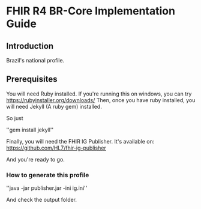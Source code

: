 # FHIR R4 BR-Core Implementation Guide

## Introduction

Brazil's national profile.

## Prerequisites

You will need Ruby installed. 
If you're running this on windows, you can try https://rubyinstaller.org/downloads/
Then, once you have ruby installed, you will need Jekyll (A ruby gem) installed. 

So just

''gem install jekyll''

Finally, you will need the FHIR IG Publisher. It's available on:
https://github.com/HL7/fhir-ig-publisher

And you're ready to go.

### How to generate this profile

''java -jar publisher.jar -ini ig.ini''

And check the output folder.
